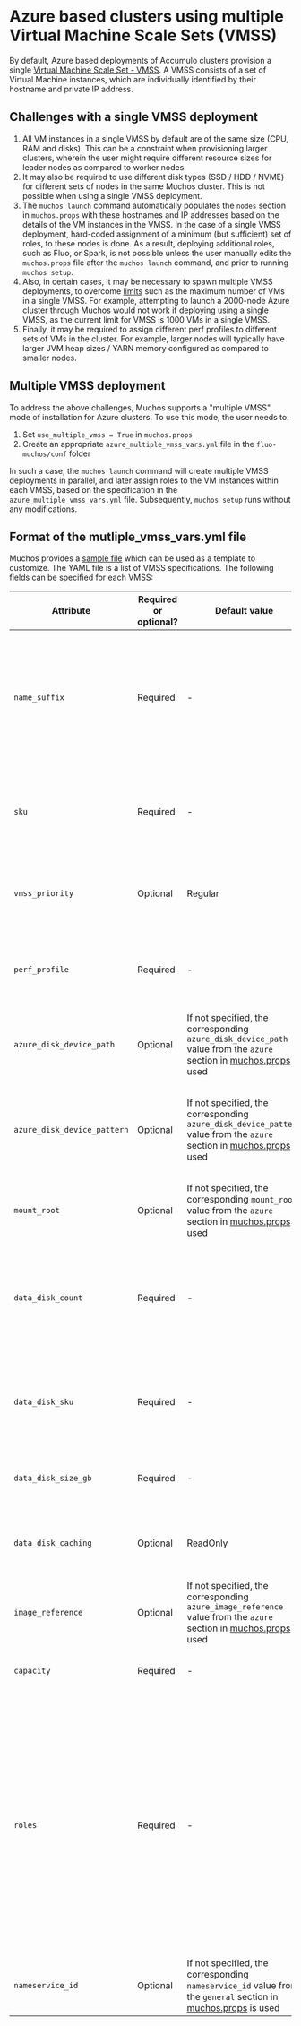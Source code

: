 # Azure based clusters using multiple Virtual Machine Scale Sets (VMSS)
By default, Azure based deployments of Accumulo clusters provision a single [Virtual Machine Scale Set - VMSS](https://docs.microsoft.com/en-us/azure/virtual-machine-scale-sets/overview). A VMSS consists of a set of Virtual Machine instances, which are individually identified by their hostname and private IP address.

## Challenges with a single VMSS deployment
1. All VM instances in a single VMSS by default are of the same size (CPU, RAM and disks). This can be a constraint when provisioning larger clusters, wherein the user might require different resource sizes for leader nodes as compared to worker nodes.
1. It may also be required to use different disk types (SSD / HDD / NVME) for different sets of nodes in the same Muchos cluster. This is not possible when using a single VMSS deployment.
1. The `muchos launch` command automatically populates the `nodes` section in `muchos.props` with these hostnames and IP addresses based on the details of the VM instances in the VMSS. In the case of a single VMSS deployment, hard-coded assignment of a minimum (but sufficient) set of roles, to these nodes is done. As a result, deploying additional roles, such as Fluo, or Spark, is not possible unless the user manually edits the `muchos.props` file after the `muchos launch` command, and prior to running `muchos setup`.
1. Also, in certain cases, it may be necessary to spawn multiple VMSS deployments, to overcome [limits](https://docs.microsoft.com/en-us/azure/azure-resource-manager/management/azure-subscription-service-limits#virtual-machine-scale-sets-limits) such as the maximum number of VMs in a single VMSS. For example, attempting to launch a 2000-node Azure cluster through Muchos would not work if deploying using a single VMSS, as the current limit for VMSS is 1000 VMs in a single VMSS.
1. Finally, it may be required to assign different perf profiles to different sets of VMs in the cluster. For example, larger nodes will typically have larger JVM heap sizes / YARN memory configured as compared to smaller nodes.

## Multiple VMSS deployment
To address the above challenges, Muchos supports a "multiple VMSS" mode of installation for Azure clusters. To use this mode, the user needs to:
1. Set `use_multiple_vmss = True` in `muchos.props`
1. Create an appropriate `azure_multiple_vmss_vars.yml` file in the `fluo-muchos/conf` folder

In such a case, the `muchos launch` command will create multiple VMSS deployments in parallel, and later assign roles to the VM instances within each VMSS, based on the specification in the `azure_multiple_vmss_vars.yml` file. Subsequently, `muchos setup` runs without any modifications.

## Format of the mutliple_vmss_vars.yml file
Muchos provides a [sample file](../conf/azure_multiple_vmss_vars.yml.example) which can be used as a template to customize. The YAML file is a list of VMSS specifications. The following fields can be specified for each VMSS:

| Attribute | Required or optional? | Default value | Description |
|-----------|------------------------|---------|-------------|
| `name_suffix` | Required | - | The name of each VMSS is constructed by concatenating the Muchos cluster name with this string. As an example, if your Muchos cluster is called `test`, and this field has a value of `ldr`, then the VMSS is created with a name `test-ldr`|
| `sku` | Required | - | A string identifier specifying the Azure VM size. Refer to the [Azure documentation](https://docs.microsoft.com/en-us/azure/virtual-machines/dv3-dsv3-series) to lookup these strings. An example VM size is `Standard_D32s_v3` for a 32-vCPU [Dsv3](https://docs.microsoft.com/en-us/azure/virtual-machines/dv3-dsv3-series#dsv3-series) VM|
| `vmss_priority` | Optional | Regular | If this not specified at each VM level, the value for `vmss_priority` from the `azure` section in [muchos.props](../conf/muchos.props.example) is used | This can be set to `Regular`, for regular VMs, or `Low` for [Spot VMs](https://docs.microsoft.com/en-us/azure/virtual-machines/windows/spot-vms).|
| `perf_profile` | Required | - | A string identifying a corresponding performance profile configuration section in muchos.props which contains perf profile parameters |
| `azure_disk_device_path`| Optional | If not specified, the corresponding `azure_disk_device_path` value from the `azure` section in [muchos.props](../conf/muchos.props.example) is used | This is a device path used to enumerate attached SCSI or NVME disks to use for persistent local storage |
| `azure_disk_device_pattern`| Optional | If not specified, the corresponding `azure_disk_device_pattern` value from the `azure` section in [muchos.props](../conf/muchos.props.example) is used | This is a device name wildcard pattern used (internally) in conjunction with `azure_disk_device_path` to enumerate attached SCSI or NVME disks to use for persistent local storage |
| `mount_root`| Optional | If not specified, the corresponding `mount_root` value from the `azure` section in [muchos.props](../conf/muchos.props.example) is used | This is the folder in the file system where the persistent disks are mounted |
| `data_disk_count`| Required | - | An integer value which specifies the number of persistent (managed) data disks to be attached to each VM in the VMSS. It can be 0 in specific cases - see [notes on using ephemeral storage](./azure-ephemeral-disks.md) for details |
| `data_disk_sku`| Required | - | Can be either Standard_LRS (for HDD) or Premium_LRS (for Premium SSD). At this time, we have not tested the use of Standard SSD or UltraSSD with Muchos |
| `data_disk_size_gb`| Required | - | An integer value specifying the size of each persistent (managed) data disk in GiB |
| `data_disk_caching`| Optional | ReadOnly | One of None, ReadOnly, or ReadWrite indicating the type of host caching to use for each persistent (managed) disk |
| `image_reference`| Optional | If not specified, the corresponding `azure_image_reference` value from the `azure` section in [muchos.props](../conf/muchos.props.example) is used | Azure image reference defined as a pipe-delimited string.
| `capacity`| Required | - | An integer value specifying the number of VMs in this specific VMSS |
| `roles`| Required | - | This is a dictionary (list of key-value pairs), each of which should be of the form `muchos_role_name`: `integer count`. See [sample file](../conf/azure_multiple_vmss_vars.yml.example) for examples. the `muchos launch` command for Azure clusters uses this list to assign roles to hosts in a sequential fashion. For example, if a given VMSS has 3 `zkfc` role members and 2 `namenode` role members defined, host0 and host1 in the VMSS will be assigned both `zkfc` and `namenode` roles, and host2 in the VMSS will just be assigned a `zkfc` role |
| `nameservice_id` | Optional | If not specified, the corresponding `nameservice_id` value from the `general` section in [muchos.props](../conf/muchos.props.example) is used | The nameservice ID to be associated with the nodes in this VMSS when `muchos launch` completes |
